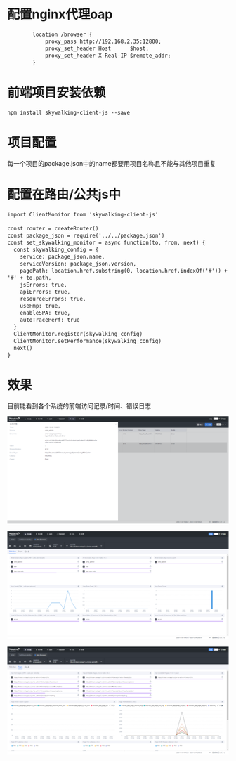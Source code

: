 # 配置nginx代理oap

```
		location /browser {
			proxy_pass http://192.168.2.35:12800;
			proxy_set_header Host      $host;
			proxy_set_header X-Real-IP $remote_addr;
		}
```

# 前端项目安装依赖

```
npm install skywalking-client-js --save
```

# 项目配置

每一个项目的package.json中的name都要用项目名称且不能与其他项目重复

# 配置在路由/公共js中

```
import ClientMonitor from 'skywalking-client-js'

const router = createRouter()
const package_json = require('../../package.json')
const set_skywalking_monitor = async function(to, from, next) {
  const skywalking_config = {
    service: package_json.name,
    serviceVersion: package_json.version,
    pagePath: location.href.substring(0, location.href.indexOf('#')) + '#' + to.path,
    jsErrors: true,
    apiErrors: true,
    resourceErrors: true,
    useFmp: true,
    enableSPA: true,
    autoTracePerf: true
  }
  ClientMonitor.register(skywalking_config)
  ClientMonitor.setPerformance(skywalking_config)
  next()
}
```



# 效果

目前能看到各个系统的前端访问记录/时间、错误日志

![image-20201204200328447](skywalking前端监控.assets/image-20201204200328447.png)

![image-20201204200331763](skywalking前端监控.assets/image-20201204200331763.png)

![image-20201204200334641](skywalking前端监控.assets/image-20201204200334641.png)